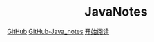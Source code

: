 <h1 align="center">JavaNotes</h1>


[GitHub](https://github.com/can012)
[GitHub-Java_notes](https://github.com/can012/Java_notes)
[开始阅读](#docsify-demo)



